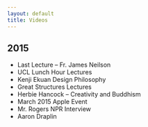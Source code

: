 ```yaml
---
layout: default
title: Videos
---
```


## 2015

* Last Lecture – Fr. James Neilson
* UCL Lunch Hour Lectures
* Kenji Ekuan Design Philosophy
* Great Structures Lectures
* Herbie Hancock – Creativity and Buddhism
* March 2015 Apple Event
* Mr. Rogers NPR Interview
* Aaron Draplin
